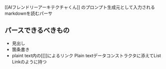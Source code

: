 [[AIフレンドリーアーキテクチャくん]] のプロンプト生成元として入力されるmarkdownを読むパーサ

## パースできるべきもの
- 見出し
- 箇条書き
- plaint text内の[[]]によるリンク Plain textデータコンストラクタに添えてList Linkのように持つ
